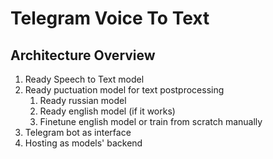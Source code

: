 # Telegram Voice To Text

## Architecture Overview
1. Ready Speech to Text model
2. Ready puctuation model for text postprocessing
    1. Ready russian model
    2. Ready english model (if it works)
    3. Finetune english model or train from scratch manually
3. Telegram bot as interface
4. Hosting as models' backend

